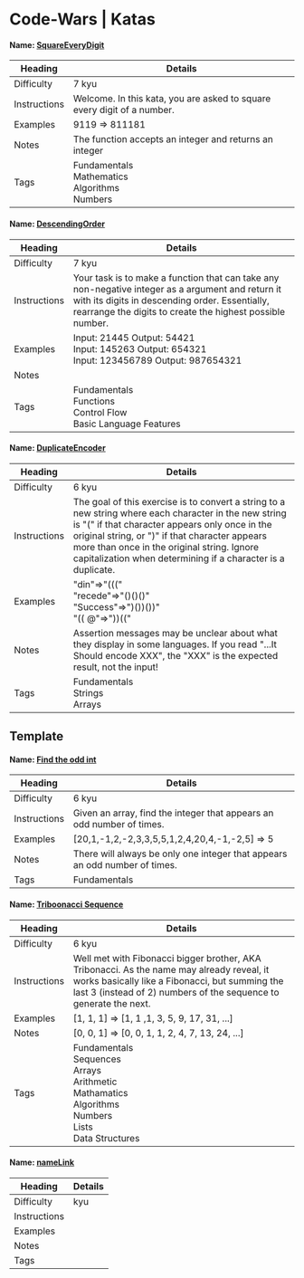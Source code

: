 # Code-Wars | Katas

#### Name: <a href="https://github.com/JeffACate/Code-Wars/blob/master/Code-Wars-Repo/CodeWars_Environment/SquareEveryDigit.cs"> SquareEveryDigit </a>
|     Heading      |   Details  |
| ------------- | ------------- |
|   Difficulty  | 7 kyu  |
| Instructions | Welcome. In this kata, you are asked to square every digit of a number. |
| Examples | 9119 => 811181 |
|  Notes | The function accepts an integer and returns an integer |
| Tags | Fundamentals<br/> Mathematics<br/> Algorithms<br/> Numbers |

#### Name: <a href="https://github.com/JeffACate/Code-Wars/blob/master/Code-Wars-Repo/CodeWars_Environment/DescendingOrder.cs"> DescendingOrder </a>
|     Heading      |   Details  |
| ------------- | ------------- |
|   Difficulty | 7 kyu  | 
| Instructions | Your task is to make a function that can take any non-negative integer as a argument and return it with its digits in descending order. Essentially, rearrange the digits to create the highest possible number. |
| Examples | Input: 21445 Output: 54421<br />  Input: 145263 Output: 654321<br />  Input: 123456789 Output: 987654321 | 
|  Notes | | 
| Tags | Fundamentals<br/>  Functions<br/> Control Flow<br/> Basic Language Features |

#### Name: <a href="https://github.com/JeffACate/Code-Wars/blob/master/Code-Wars-Repo/CodeWars_Environment/DuplicateEncoder.cs"> DuplicateEncoder </a>
|     Heading      |   Details  |
| ------------- | ------------- |
|   Difficulty  | 6 kyu | 
| Instructions  | The goal of this exercise is to convert a string to a new string where each character in the new string is "(" if that character appears only once in the original string, or ")" if that character appears more than once in the original string. Ignore capitalization when determining if a character is a duplicate. |
| Examples | "din"=>"(((" <br /> "recede"=>"()()()"<br /> "Success"=>")())())"<br /> "(( @"=>"))((" |
|  Notes | Assertion messages may be unclear about what they display in some languages. If you read "...It Should encode XXX", the "XXX" is the expected result, not the input! |
| Tags | Fundamentals<br/> Strings<br/> Arrays |

## Template

####  Name: <a href="https://github.com/JeffACate/Code-Wars/blob/master/Code-Wars-Repo/CodeWars_Environment/FindIntAppearingOddTimes.cs">Find the odd int</a>
|   Heading    |   Details  |
| -----------  | ---------- |
| Difficulty   | 6 kyu |
| Instructions | Given an array, find the integer that appears an odd number of times. |
| Examples     | [20,1,-1,2,-2,3,3,5,5,1,2,4,20,4,-1,-2,5] => 5 |
| Notes        | There will always be only one integer that appears an odd number of times. |
| Tags         | Fundamentals |

####  Name: <a href="#">Triboonacci Sequence</a>
|   Heading    |   Details  |
| -----------  | ---------- |
| Difficulty   | 6 kyu |
| Instructions | Well met with Fibonacci bigger brother, AKA Tribonacci. As the name may already reveal, it works basically like a Fibonacci, but summing the last 3 (instead of 2) numbers of the sequence to generate the next. |
| Examples     | [1, 1, 1] => [1, 1 ,1, 3, 5, 9, 17, 31, ...]<br/> |
| Notes        | [0, 0, 1] => [0, 0, 1, 1, 2, 4, 7, 13, 24, ...] |
| Tags         | Fundamentals<br/> Sequences<br/> Arrays<br/> Arithmetic<br/> Mathamatics<br/> Algorithms<br/> Numbers<br/> Lists<br/> Data Structures |

####  Name: <a href="#">nameLink</a>
|   Heading    |   Details  |
| -----------  | ---------- |
| Difficulty   |  kyu |
| Instructions | |
| Examples     | |
| Notes        | |
| Tags         | <br/>|